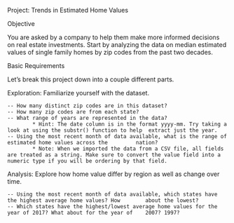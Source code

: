 Project: Trends in Estimated Home Values


Objective

You are asked by a company to help them make more informed decisions on real estate investments. Start by analyzing the data on median estimated values of single family homes by zip codes from the past two decades.


Basic Requirements

Let’s break this project down into a couple different parts.

Exploration: Familiarize yourself with the dataset.

	-- How many distinct zip codes are in this dataset?
	-- How many zip codes are from each state?
	-- What range of years are represented in the data?
	   		* Hint: The date column is in the format yyyy-mm. Try taking a look at using the substr() function to help 	extract just the year.
	-- Using the most recent month of data available, what is the range of estimated home values across the      	nation?
			* Note: When we imported the data from a CSV file, all fields are treated as a string. Make sure to convert the value field into a numeric type if you will be ordering by that field.

Analysis: Explore how home value differ by region as well as change over time.

	-- Using the most recent month of data available, which states have the highest average home values? How 		about the lowest?
    -- Which states have the highest/lowest average home values for the year of 2017? What about for the year of 	2007? 1997?

